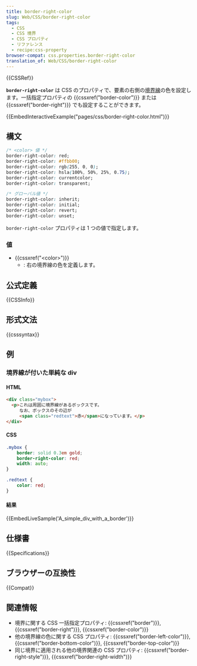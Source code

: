 ```yaml
---
title: border-right-color
slug: Web/CSS/border-right-color
tags:
  - CSS
  - CSS 境界
  - CSS プロパティ
  - リファレンス
  - recipe:css-property
browser-compat: css.properties.border-right-color
translation_of: Web/CSS/border-right-color
---
```

{{CSSRef}}

**`border-right-color`** は CSS のプロパティで、要素の右側の[境界線](/ja/docs/Web/CSS/border)の色を設定します。一括指定プロパティの {{cssxref("border-color")}} または {{cssxref("border-right")}} でも設定することができます。

{{EmbedInteractiveExample("pages/css/border-right-color.html")}}

## 構文

```css
/* <color> 値 */
border-right-color: red;
border-right-color: #ffbb00;
border-right-color: rgb(255, 0, 0);
border-right-color: hsla(100%, 50%, 25%, 0.75);
border-right-color: currentcolor;
border-right-color: transparent;

/* グローバル値 */
border-right-color: inherit;
border-right-color: initial;
border-right-color: revert;
border-right-color: unset;
```

`border-right-color` プロパティは 1 つの値で指定します。

### 値

- {{cssxref("&lt;color&gt;")}}
  - : 右の境界線の色を定義します。

## 公式定義

{{CSSInfo}}

## 形式文法

{{csssyntax}}

## 例

<h3 id="A_simple_div_with_a_border">境界線が付いた単純な div</h3>

#### HTML

```html
<div class="mybox">
  <p>これは周囲に境界線があるボックスです。
     なお、ボックスのその辺が
     <span class="redtext">赤</span>になっています。</p>
</div>
```

#### CSS

```css
.mybox {
    border: solid 0.3em gold;
    border-right-color: red;
    width: auto;
}

.redtext {
    color: red;
}
```

#### 結果

{{EmbedLiveSample('A_simple_div_with_a_border')}}

## 仕様書

{{Specifications}}

## ブラウザーの互換性

{{Compat}}

## 関連情報

 - 境界に関する CSS 一括指定プロパティ: {{cssxref("border")}}, {{cssxref("border-right")}}, {{cssxref("border-color")}}
 - 他の境界線の色に関する CSS プロパティ: {{cssxref("border-left-color")}}, {{cssxref("border-bottom-color")}}, {{cssxref("border-top-color")}}
 - 同じ境界に適用される他の境界関連の CSS プロパティ: {{cssxref("border-right-style")}}, {{cssxref("border-right-width")}}
